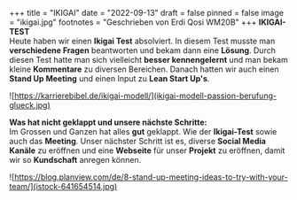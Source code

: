 +++
title = "IKIGAI"
date = "2022-09-13"
draft = false
pinned = false
image = "ikigai.jpg"
footnotes = "Geschrieben von Erdi Qosi WM20B"
+++
**I﻿KIGAI-TEST**\
Heute haben wir einen **Ikigai Test** absolviert. In diesem Test musste man **verschiedene Fragen** beantworten und bekam dann eine **Lösung**. Durch diesen Test hatte man sich vielleicht **besser kennengelernt** und man bekam kleine **Kommentare** zu diversen Bereichen. Danach hatten wir auch einen **Stand Up Meeting** und einen Input zu **Lean Start Up's**.

![https://karrierebibel.de/ikigai-modell/](ikigai-modell-passion-berufung-glueck.jpg)

**Was hat nicht geklappt und unsere nächste Schritte:**\
Im Grossen und Ganzen hat alles **gut** geklappt. Wie der **Ikigai-Test** sowie auch das **Meeting**. U﻿nser nächster Schritt ist es, diverse **Social Media Kanäle** zu eröffnen und eine **Webseite** für unser **Projekt** zu eröffnen, damit wir so **Kundschaft** anregen können.

![https://blog.planview.com/de/8-stand-up-meeting-ideas-to-try-with-your-team/](istock-641654514.jpg)
